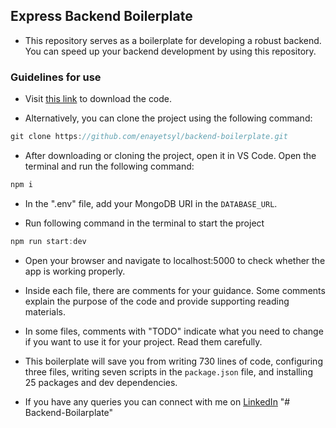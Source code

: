 ## Express Backend Boilerplate

- This repository serves as a boilerplate for developing a robust backend. You can speed up your backend development by using this repository.

### Guidelines for use

- Visit [this link](https://github.com/enayetsyl/backend-boilerplate) to download the code.

- Alternatively, you can clone the project using the following command:

```javascript
git clone https://github.com/enayetsyl/backend-boilerplate.git
```

- After downloading or cloning the project, open it in VS Code. Open the terminal and run the following command:

```javascript
npm i
```

- In the ".env" file, add your MongoDB URI in the `DATABASE_URL`.

- Run following command in the terminal to start the project

```javascript
npm run start:dev
```

- Open your browser and navigate to localhost:5000 to check whether the app is working properly.

- Inside each file, there are comments for your guidance. Some comments explain the purpose of the code and provide supporting reading materials.

- In some files, comments with "TODO" indicate what you need to change if you want to use it for your project. Read them carefully.

- This boilerplate will save you from writing 730 lines of code, configuring three files, writing seven scripts in the `package.json` file, and installing 25 packages and dev dependencies.

- If you have any queries you can connect with me on [LinkedIn](https://www.linkedin.com/in/md-enayetur-rahman/)
  "# Backend-Boilarplate"
